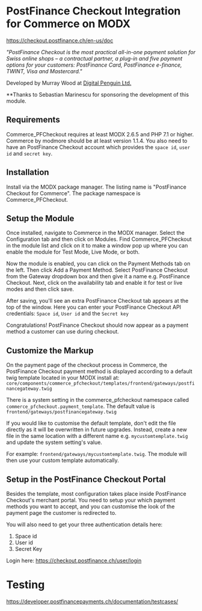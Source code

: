 PostFinance Checkout Integration for Commerce on MODX
=

https://checkout.postfinance.ch/en-us/doc

_"PostFinance Checkout is the most practical all-in-one payment solution for Swiss online shops – a contractual partner, a plug-in and five payment options for your customers: PostFinance Card, PostFinance e-finance, TWINT, Visa and Mastercard."_

Developed by Murray Wood at [Digital Penguin Ltd.](https://www.digitalpenguin.hk "Digital Penguin - Hong Kong")

**Thanks to Sebastian Marinescu for sponsoring the development of this module.


Requirements
-

Commerce_PFCheckout requires at least MODX 2.6.5 and PHP 7.1 or higher. Commerce by modmore should be at least version 1.1.4. You also need to have an PostFinance Checkout account which provides the `space id`, `user id` and `secret key`.

Installation
-

Install via the MODX package manager. The listing name is "PostFinance Checkout for Commerce". The package namespace is Commerce_PFCheckout.

Setup the Module
-

Once installed, navigate to Commerce in the MODX manager. Select the Configuration tab and then click on Modules. Find Commerce_PFCheckout in the module list and click on it to make a window pop up where you can enable the module for Test Mode, Live Mode, or both.

Now the module is enabled, you can click on the Payment Methods tab on the left. Then click Add a Payment Method. Select PostFinance Checkout from the Gateway dropdown box and then give it a name e.g. PostFinance Checkout. Next, click on the availability tab and enable it for test or live modes and then click save.

After saving, you'll see an extra PostFinance Checkout tab appears at the top of the window. Here you can enter your PostFinance Checkout API credentials: `Space id`, `User id` and the `Secret key`

Congratulations! PostFinance Checkout should now appear as a payment method a customer can use during checkout.

Customize the Markup
-

On the payment page of the checkout process in Commerce, the PostFinance Checkout payment method is
displayed according to a default twig template located in your MODX install at:
```core/components/commerce_pfcheckout/templates/frontend/gateways/postfinancegateway.twig```

There is a system setting in the commerce_pfcheckout namespace called `commerce_pfcheckout.payment_template`.
The default value is ```frontend/gateways/postfinancegateway.twig```

If you would like to customise the default template, don't edit the file directly as it will
be overwritten in future upgrades. Instead, create a new file in the same location with a different name 
e.g. `mycustomtemplate.twig` and update the system setting's value.

For example: ```frontend/gateways/mycustomtemplate.twig```. The module will then use your custom template 
automatically.

Setup in the PostFinance Checkout Portal
-

Besides the template, most configuration takes place inside PostFinance Checkout's merchant portal.
You need to setup your which payment methods you want to accept, and you can customise the look
of the payment page the customer is redirected to.

You will also need to get your three authentication details here: 
1. Space id
2. User id
3. Secret Key

Login here: https://checkout.postfinance.ch/user/login

Testing
=

https://developer.postfinancepayments.ch/documentation/testcases/
